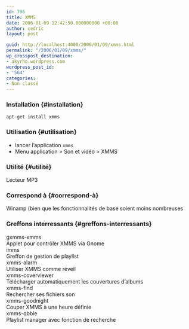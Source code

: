 ```yaml
---
id: 796
title: XMMS
date: 2006-01-09 12:42:50.000000000 +00:00
author: cedric
layout: post

guid: http://localhost:4000/2006/01/09/xmms.html
permalink: "/2006/01/09/xmms/"
wp_crosspost_destination:
- akyrho.wordpress.com
wordpress_post_id:
- '564'
categories:
- Non classé
---
```

### Installation {#installation}

<code class="highlighter-rouge">apt-get install xmms</code>

### Utilisation {#utilisation}

  * lancer l’application <code class="highlighter-rouge">xmms</code>
  * Menu application > Son et vidéo > XMMS

### Utilité {#utilité}

Lecteur MP3

### Correspond à {#correspond-à}

Winamp (bien que les fonctionnalités de base soient moins nombreuses

### Greffons interressants {#greffons-interressants}

gxmms-xmms  
Applet pour contrôler XMMS via Gnome  
imms  
Greffon de gestion de playlist  
xmms-alarm  
Utiliser XMMS comme réveil  
xmms-coverviewer  
Télécharger automatiquement les couvertures d’albums  
xmms-find  
Rechercher ses fichiers son  
xmms-goodnight  
Couper XMMS à une heure définie  
xmms-qbble  
Playlist manager avec fonction de recherche